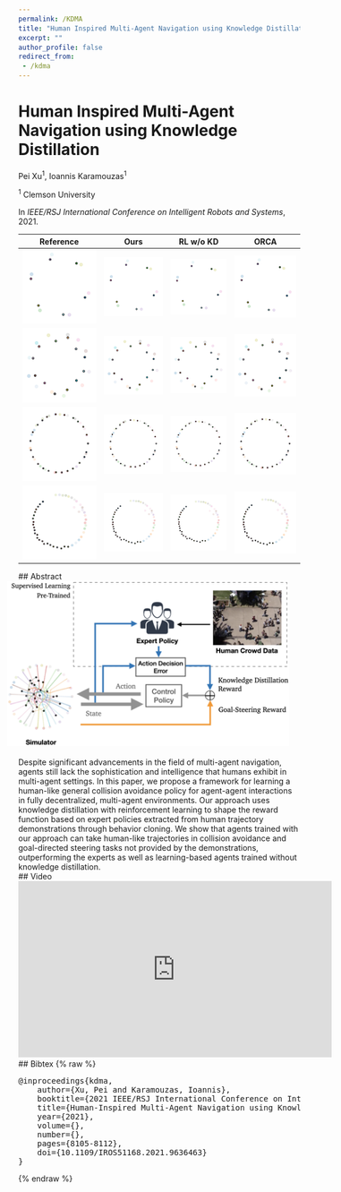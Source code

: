 ```yaml
---
permalink: /KDMA
title: "Human Inspired Multi-Agent Navigation using Knowledge Distillation"
excerpt: ""
author_profile: false
redirect_from: 
 - /kdma
--- 
```


# Human Inspired Multi-Agent Navigation using Knowledge Distillation

<p class="author">
<span>Pei Xu<sup>1</sup></span>,
<span>Ioannis Karamouzas<sup>1</sup></span>
</p>

<p class="affiliation">
<span><sup>1</sup> Clemson University</span>
</p>

In _IEEE/RSJ International Conference on Intelligent Robots and Systems_, 2021.


<div class="m10"></div>
<table>
<thead>
<tr>
<th style="text-align:center">Reference</th>
<th style="text-align:center">Ours</th>
<th style="text-align:center">RL w/o KD</th>
<th style="text-align:center">ORCA</th>
</tr>
</thead>
<tbody>
<tr>
<td><a target="_blank" rel="noopener noreferrer" href="projects/KDMA/c6_ref.gif"><img src="projects/KDMA/c6_ref.gif" data-animated-image="" style="max-width: 100%;"></a></td>
<td><a target="_blank" rel="noopener noreferrer" href="projects/KDMA/c6_ours.gif"><img src="projects/KDMA/c6_ours.gif" data-animated-image="" style="max-width: 100%;"></a></td>
<td><a target="_blank" rel="noopener noreferrer" href="projects/KDMA/c6_rl.gif"><img src="projects/KDMA/c6_rl.gif" data-animated-image="" style="max-width: 100%;"></a></td>
<td><a target="_blank" rel="noopener noreferrer" href="projects/KDMA/c6_orca.gif"><img src="projects/KDMA/c6_orca.gif" data-animated-image="" style="max-width: 100%;"></a></td>
</tr>
<tr>
<td><a target="_blank" rel="noopener noreferrer" href="projects/KDMA/c12_1_ref.gif"><img src="projects/KDMA/c12_1_ref.gif" data-animated-image="" style="max-width: 100%;"></a></td>
<td><a target="_blank" rel="noopener noreferrer" href="projects/KDMA/c12_1_ours.gif"><img src="projects/KDMA/c12_1_ours.gif" data-animated-image="" style="max-width: 100%;"></a></td>
<td><a target="_blank" rel="noopener noreferrer" href="projects/KDMA/c12_1_rl.gif"><img src="projects/KDMA/c12_1_rl.gif" data-animated-image="" style="max-width: 100%;"></a></td>
<td><a target="_blank" rel="noopener noreferrer" href="projects/KDMA/c12_1_orca.gif"><img src="projects/KDMA/c12_1_orca.gif" data-animated-image="" style="max-width: 100%;"></a></td>
</tr>
<tr>
<td><a target="_blank" rel="noopener noreferrer" href="projects/KDMA/c24_3_ref.gif"><img src="projects/KDMA/c24_3_ref.gif" data-animated-image="" style="max-width: 100%;"></a></td>
<td><a target="_blank" rel="noopener noreferrer" href="projects/KDMA/c24_3_ours.gif"><img src="projects/KDMA/c24_3_ours.gif" data-animated-image="" style="max-width: 100%;"></a></td>
<td><a target="_blank" rel="noopener noreferrer" href="projects/KDMA/c24_3_rl.gif"><img src="projects/KDMA/c24_3_rl.gif" data-animated-image="" style="max-width: 100%;"></a></td>
<td><a target="_blank" rel="noopener noreferrer" href="projects/KDMA/c24_3_orca.gif"><img src="projects/KDMA/c24_3_orca.gif" data-animated-image="" style="max-width: 100%;"></a></td>
</tr>
<tr>
<td><a target="_blank" rel="noopener noreferrer" href="projects/KDMA/c24_4_ref.gif"><img src="projects/KDMA/c24_4_ref.gif" data-animated-image="" style="max-width: 100%;"></a></td>
<td><a target="_blank" rel="noopener noreferrer" href="projects/KDMA/c24_4_ours.gif"><img src="projects/KDMA/c24_4_ours.gif" data-animated-image="" style="max-width: 100%;"></a></td>
<td><a target="_blank" rel="noopener noreferrer" href="projects/KDMA/c24_4_rl.gif"><img src="projects/KDMA/c24_4_rl.gif" data-animated-image="" style="max-width: 100%;"></a></td>
<td><a target="_blank" rel="noopener noreferrer" href="projects/KDMA/c24_4_orca.gif"><img src="projects/KDMA/c24_4_orca.gif" data-animated-image="" style="max-width: 100%;"></a></td>
</tr>
</tbody>
</table>

<div class="m10"></div>
## Abstract
<div class="abstract">
<img src="projects/KDMA/teaser.png" style="width:560px;float:right;max-width:100%;padding:0 20px 20px 20px" />
Despite significant advancements in the field of multi-agent navigation, agents still lack the sophistication and intelligence that humans exhibit in multi-agent settings. In this paper, we propose a framework for learning a human-like general collision avoidance policy for agent-agent interactions in fully decentralized, multi-agent environments. Our approach uses knowledge distillation with reinforcement learning to shape the reward function based on expert policies extracted from human trajectory demonstrations through behavior cloning. We show that agents trained with our approach can take human-like trajectories in collision avoidance and goal-directed steering tasks not provided by the demonstrations, outperforming the experts as well as learning-based agents trained without knowledge distillation.
</div>


<div class="m10"></div>
## Video
<div style="max-width:560px">
<iframe width="560" height="315" src="https://www.youtube.com/embed/tMctyEw8kRI?si=7Y4unsmk6Q9qDngW" frameborder="0" allow="accelerometer; autoplay; clipboard-write; encrypted-media; gyroscope; picture-in-picture; web-share" allowfullscreen></iframe>
</div>


<div class="m10"></div>
## Bibtex
{% raw %}<pre class="bibtex">
@inproceedings{kdma,
    author={Xu, Pei and Karamouzas, Ioannis},
    booktitle={2021 IEEE/RSJ International Conference on Intelligent Robots and Systems (IROS)}, 
    title={Human-Inspired Multi-Agent Navigation using Knowledge Distillation}, 
    year={2021},
    volume={},
    number={},
    pages={8105-8112},
    doi={10.1109/IROS51168.2021.9636463}
}
</pre>{% endraw %}
